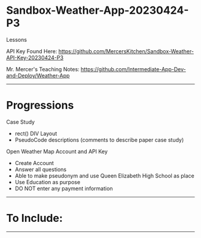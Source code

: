 # Sandbox-Weather-App-20230424-P3
Lessons

API Key Found Here: https://github.com/MercersKitchen/Sandbox-Weather-API-Key-20230424-P3

Mr. Mercer's Teaching Notes: https://github.com/Intermediate-App-Dev-and-Deploy/Weather-App

---

# Progressions

Case Study
- rect() DIV Layout
- PseudoCode descriptions (comments to describe paper case study)

Open Weather Map Account and API Key
- Create Account
- Answer all questions
- Able to make pseudonym and use Queen Elizabeth High School as place
- Use Education as purpose
- DO NOT enter any payment information


---

# To Include: 

---
